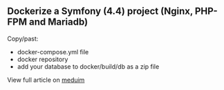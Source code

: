 Dockerize a Symfony (4.4) project (Nginx, PHP-FPM and Mariadb)
----------------------

Copy/past:
- docker-compose.yml file
- docker repository
- add your database to docker/build/db as a zip file

View full article on [meduim](https://medium.com/@aicha-fatrah/)
